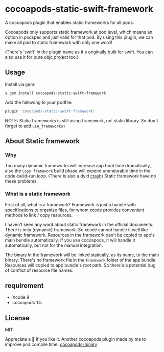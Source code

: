 # cocoapods-static-swift-framework

A cocoapods plugin that enables static frameworks for all pods.

Cocoapods only supports static framework at pod level, which means an option in podspec and just valid for that pod. By using this plugin, we can make all pod to static framework with only one word!

(There's 'swift' in the plugin name as it's originally built for swift. You can also use it for pure objc project too.)

## Usage
Install via gem:

```
$ gem install cocoapods-static-swift-framework
```

Add the following to your podfile:

```ruby
plugin 'cocoapods-static-swift-framework'

```

NOTE: Static frameworks is still using framework, not static library. So don't forget to add `use_frameworks!`

## About Static framework

### Why

Too many dynamic frameworks will increase app boot time dramatically, also the `Copy framework` build phase will expend unendurable time in the code-build-run loop. (There is also a dyld [crash](https://github.com/Ruenzuo/cocoapods-amimono#why-would-you-want-this-plugin-in-your-podfile)) Static framework have no these problems.

### What is a static framework

First of all, what is a framework? Framework is just a bundle with specifications to organize files, for whom xcode provides convenient methods to link / copy resources. 

I haven't seen any word about static framework in the official documents. There is only (dynamic) framework. So xcode cannot handle it well like dynamic framework. Resources in the framework can't be copied to app's main bundle automatically. If you use cocoapods, it will handle it automatically, but not for the manual integration.

The binary in the framework will be linked statically, as its name, to the main binary. There's no framework file in the `Framework` folder of the app bundle. Resources will copied to app bundle's root path. So there's a potential bug of conflict of resource file names.


## requirement

- Xcode 9
- cocoapods 1.5

## License
MIT

Appreciate a 🌟 if you like it.  Another cocoapods plugin made by me to improve pod compile time: [cocoapods-binary](https://github.com/leavez/cocoapods-binary)
